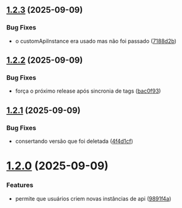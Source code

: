 ## [1.2.3](https://github.com/marlon-bento/v-api-fetch/compare/v1.2.2...v1.2.3) (2025-09-09)


### Bug Fixes

* o customApiInstance era usado mas não foi passado ([7188d2b](https://github.com/marlon-bento/v-api-fetch/commit/7188d2ba80e019d84321a590750d5cf8d7481ff0))

## [1.2.2](https://github.com/marlon-bento/v-api-fetch/compare/v1.2.1...v1.2.2) (2025-09-09)


### Bug Fixes

* força o próximo release após sincronia de tags ([bac0f93](https://github.com/marlon-bento/v-api-fetch/commit/bac0f93d921cfd4c091e91e87d243174af57be56))

## [1.2.1](https://github.com/marlon-bento/v-api-fetch/compare/v1.2.0...v1.2.1) (2025-09-09)


### Bug Fixes

* consertando versão que foi deletada ([4f4d1cf](https://github.com/marlon-bento/v-api-fetch/commit/4f4d1cf396dd21e64555638b90094ec062c6dd6f))

# [1.2.0](https://github.com/marlon-bento/v-api-fetch/compare/v1.1.0...v1.2.0) (2025-09-09)


### Features

* permite que usuários criem novas instâncias de api ([9891f4a](https://github.com/marlon-bento/v-api-fetch/commit/9891f4a0246a960067128180231808c82630662b))
